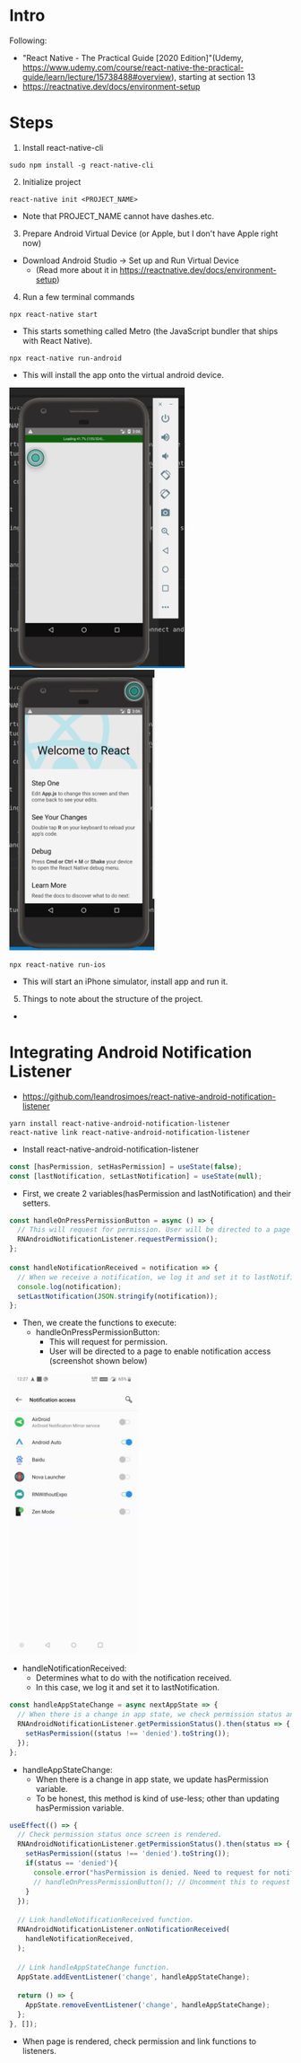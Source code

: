 # Intro

Following:
 - "React Native - The Practical Guide [2020 Edition]"(Udemy, https://www.udemy.com/course/react-native-the-practical-guide/learn/lecture/15738488#overview), starting at section 13
 - https://reactnative.dev/docs/environment-setup

# Steps
1. Install react-native-cli
```
sudo npm install -g react-native-cli
```

2. Initialize project
```
react-native init <PROJECT_NAME>
```
 - Note that PROJECT_NAME cannot have dashes.etc.

3. Prepare Android Virtual Device (or Apple, but I don't have Apple right now)
 - Download Android Studio -> Set up and Run Virtual Device 
   - (Read more about it in https://reactnative.dev/docs/environment-setup)

4. Run a few terminal commands

```
npx react-native start
```
 - This starts something called Metro (the JavaScript bundler that ships with React Native).

```
npx react-native run-android
```
 - This will install the app onto the virtual android device.

<img src="./img/run-android-loading.png" height="500px"/>
<img src="./img/run-android-done.png" height="500px"/>

```
npx react-native run-ios
```
 - This will start an iPhone simulator, install app and run it.

5. Things to note about the structure of the project.
 - 

# Integrating Android Notification Listener
 - https://github.com/leandrosimoes/react-native-android-notification-listener

```
yarn install react-native-android-notification-listener
react-native link react-native-android-notification-listener
```
 - Install react-native-android-notification-listener

```js
const [hasPermission, setHasPermission] = useState(false);
const [lastNotification, setLastNotification] = useState(null);
```
 - First, we create 2 variables(hasPermission and lastNotification) and their setters.

```js
const handleOnPressPermissionButton = async () => {
  // This will request for permission. User will be directed to a page to enable notification access.
  RNAndroidNotificationListener.requestPermission();
};

const handleNotificationReceived = notification => {
  // When we receive a notification, we log it and set it to lastNotification.
  console.log(notification);
  setLastNotification(JSON.stringify(notification));
};
```
 - Then, we create the functions to execute:
   - handleOnPressPermissionButton:
     - This will request for permission. 
     - User will be directed to a page to enable notification access (screenshot shown below)

<img src="./img/RequestPermissionScreen.jpeg" height="500px"/>

   - handleNotificationReceived:
     - Determines what to do with the notification received.
     - In this case, we log it and set it to lastNotification.

```js
const handleAppStateChange = async nextAppState => {
  // When there is a change in app state, we check permission status and update hasPermission.
  RNAndroidNotificationListener.getPermissionStatus().then(status => {
    setHasPermission((status !== 'denied').toString());
  });
};
```
   - handleAppStateChange:
     - When there is a change in app state, we update hasPermission variable.
     - To be honest, this method is kind of use-less; other than updating hasPermission variable.

```js
useEffect(() => {
  // Check permission status once screen is rendered.
  RNAndroidNotificationListener.getPermissionStatus().then(status => {
    setHasPermission((status !== 'denied').toString());
    if(status == 'denied'){
      console.error("hasPermission is denied. Need to request for notification permission.");
      // handleOnPressPermissionButton(); // Uncomment this to request permission when it is denied.
    }
  });

  // Link handleNotificationReceived function.
  RNAndroidNotificationListener.onNotificationReceived(
    handleNotificationReceived,
  );

  // Link handleAppStateChange function.
  AppState.addEventListener('change', handleAppStateChange);

  return () => {
    AppState.removeEventListener('change', handleAppStateChange);
  };
}, []);
```
 - When page is rendered, check permission and link functions to listeners.

